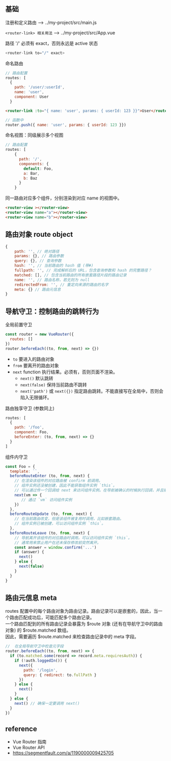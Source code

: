 ## 基础

注册和定义路由 --> ../my-project/src/main.js

`<router-link> 相关用法` --> ../my-project/src/App.vue

路径 '/' 必须有 exact，否则永远是 active 状态
```js
<router-link to="/" exact>
```

命名路由
```js
// 路由配置
routes: [
  {
    path: '/user/:userId',
    name: 'user',
    component: User
  }
```
```html
<router-link :to="{ name: 'user', params: { userId: 123 }}">User</router-link>
```
```js
// 函数中
router.push({ name: 'user', params: { userId: 123 }})
```

命名视图：同级展示多个视图
```js
// 路由配置
routes: [
    {
      path: '/',
      components: {
        default: Foo,
        a: Bar,
        b: Baz
      }
    }
```
同一路由对应多个组件，分别渲染到对应 name 的视图中。
```html
<router-view ></router-view>
<router-view name="a"></router-view>
<router-view name="b"></router-view>
```

## 路由对象 route object

```js
{
    path: '', // 绝对路径
    params: {}, // 路由参数
    query: {}, // 查询参数
    hash: '', // 当前路由的 hash 值 (带#)
    fullpath: '', // 完成解析后的 URL，包含查询参数和 hash 的完整路径？
    matched: [], // 包含当前路由的所有嵌套路径片段的路由记录
    name: '', // 路由名称，若无则为 null
    redirectedFrom: '', // 重定向来源的路由的名字
    meta: {} // 路由元信息
}
```

## 导航守卫：控制路由的跳转行为

全局前置守卫
```js
const router = new VueRouter({
  routes: []
})
router.beforeEach((to, from, next) => {})
```
- `to` 要进入的路由对象
- `from` 要离开的路由对象
- `next` function 执行结果。必须有，否则页面不渲染。
    - `next()` 默认跳转
    - `next(false)` 保持当前路由不跳转
    - `next('path')` 或 `next({})` 指定路由跳转。不能直接写在全局中，否则会陷入无限循环。

路由独享守卫 (参数同上)
```js
routes: [
  {
    path: '/foo',
    component: Foo,
    beforeEnter: (to, from, next) => {}
  }
]
```

组件内守卫
```js
const Foo = {
  template: ``,
  beforeRouteEnter (to, from, next) {
    // 在渲染该组件的对应路由被 confirm 前调用。
    // 组件实例还没被创建，因此不能获取组件实例 `this`。
    // 可以通过传一个回调给 next 来访问组件实例。在导航被确认的时候执行回调，并且把组件实例作为回调方法的参数。
    next(vm => {
       // 通过 `vm` 访问组件实例
    })
  },
  beforeRouteUpdate (to, from, next) {
    // 在当前路由改变，但是该组件被复用时调用，比如嵌套路由。
    // 组件实例已被创建，可以访问组件实例 `this`。
  },
  beforeRouteLeave (to, from, next) {
    // 导航离开该组件的对应路由时调用。可以访问组件实例 `this`。
    // 通常用来禁止用户在还未保存修改前突然离开。
    const answer = window.confirm('...')
    if (answer) {
      next()
    } else {
      next(false)
    }
  }
}
```

## 路由元信息 meta

routes 配置中的每个路由对象为路由记录。路由记录可以是嵌套的，因此，当一个路由匹配成功后，可能匹配多个路由记录。<br>
一个路由匹配到的所有路由记录会暴露为 $route 对象 (还有在导航守卫中的路由对象) 的 $route.matched 数组。<br>
因此，需要遍历 $route.matched 来检查路由记录中的 meta 字段。

```js
//  在全局导航守卫中检查元字段
router.beforeEach((to, from, next) => {
  if (to.matched.some(record => record.meta.requiresAuth)) {
    if (!auth.loggedIn()) {
      next({
        path: '/login',
        query: { redirect: to.fullPath }
      })
    } else {
      next()
    }
  } else {
    next() // 确保一定要调用 next()
  }
})
```

## reference

- Vue Router 指南
- Vue Router API
- https://segmentfault.com/a/1190000009425705